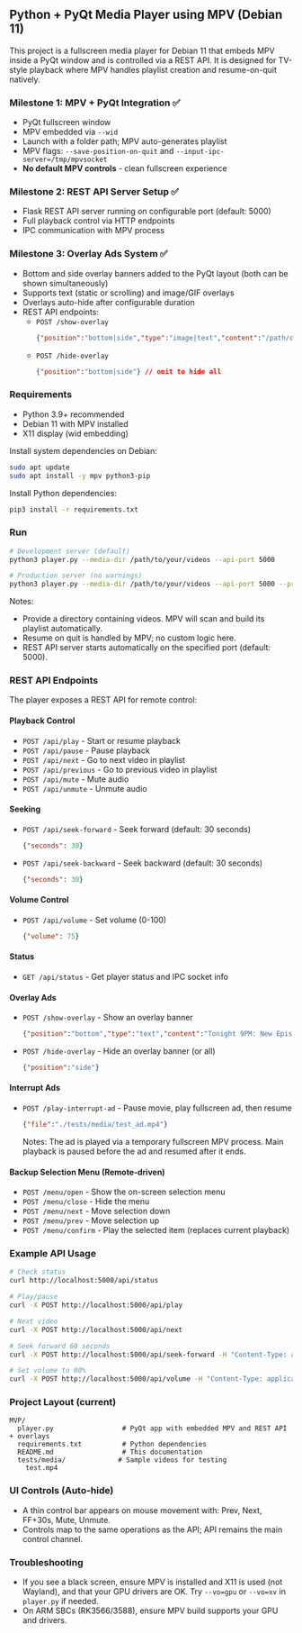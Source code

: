 ## Python + PyQt Media Player using MPV (Debian 11)

This project is a fullscreen media player for Debian 11 that embeds MPV inside a PyQt window and is controlled via a REST API. It is designed for TV-style playback where MPV handles playlist creation and resume-on-quit natively.

### Milestone 1: MPV + PyQt Integration ✅
- PyQt fullscreen window
- MPV embedded via `--wid`
- Launch with a folder path; MPV auto-generates playlist
- MPV flags: `--save-position-on-quit` and `--input-ipc-server=/tmp/mpvsocket`
- **No default MPV controls** - clean fullscreen experience

### Milestone 2: REST API Server Setup ✅
- Flask REST API server running on configurable port (default: 5000)
- Full playback control via HTTP endpoints
- IPC communication with MPV process

### Milestone 3: Overlay Ads System ✅
- Bottom and side overlay banners added to the PyQt layout (both can be shown simultaneously)
- Supports text (static or scrolling) and image/GIF overlays
- Overlays auto-hide after configurable duration
- REST API endpoints:
  - `POST /show-overlay`
    ```json
    {"position":"bottom|side","type":"image|text","content":"/path/or/text","duration":10,"scroll":false}
    ```
  - `POST /hide-overlay`
    ```json
    {"position":"bottom|side"} // omit to hide all
    ```

### Requirements
- Python 3.9+ recommended
- Debian 11 with MPV installed
- X11 display (wid embedding)

Install system dependencies on Debian:
```bash
sudo apt update
sudo apt install -y mpv python3-pip
```

Install Python dependencies:
```bash
pip3 install -r requirements.txt
```

### Run
```bash
# Development server (default)
python3 player.py --media-dir /path/to/your/videos --api-port 5000

# Production server (no warnings)
python3 player.py --media-dir /path/to/your/videos --api-port 5000 --production-server
```

Notes:
- Provide a directory containing videos. MPV will scan and build its playlist automatically.
- Resume on quit is handled by MPV; no custom logic here.
- REST API server starts automatically on the specified port (default: 5000).

### REST API Endpoints

The player exposes a REST API for remote control:

#### Playback Control
- `POST /api/play` - Start or resume playback
- `POST /api/pause` - Pause playback  
- `POST /api/next` - Go to next video in playlist
- `POST /api/previous` - Go to previous video in playlist
- `POST /api/mute` - Mute audio
- `POST /api/unmute` - Unmute audio

#### Seeking
- `POST /api/seek-forward` - Seek forward (default: 30 seconds)
  ```json
  {"seconds": 30}
  ```
- `POST /api/seek-backward` - Seek backward (default: 30 seconds)
  ```json
  {"seconds": 30}
  ```

#### Volume Control
- `POST /api/volume` - Set volume (0-100)
  ```json
  {"volume": 75}
  ```

#### Status
- `GET /api/status` - Get player status and IPC socket info

#### Overlay Ads
- `POST /show-overlay` - Show an overlay banner
  ```json
  {"position":"bottom","type":"text","content":"Tonight 9PM: New Episode!","duration":15,"scroll":true}
  ```
- `POST /hide-overlay` - Hide an overlay banner (or all)
  ```json
  {"position":"side"}
  ```

#### Interrupt Ads
- `POST /play-interrupt-ad` - Pause movie, play fullscreen ad, then resume
  ```json
  {"file":"./tests/media/test_ad.mp4"}
  ```
  Notes: The ad is played via a temporary fullscreen MPV process. Main playback is paused before the ad and resumed after it ends.

#### Backup Selection Menu (Remote-driven)
- `POST /menu/open` - Show the on-screen selection menu
- `POST /menu/close` - Hide the menu
- `POST /menu/next` - Move selection down
- `POST /menu/prev` - Move selection up
- `POST /menu/confirm` - Play the selected item (replaces current playback)

### Example API Usage
```bash
# Check status
curl http://localhost:5000/api/status

# Play/pause
curl -X POST http://localhost:5000/api/play

# Next video
curl -X POST http://localhost:5000/api/next

# Seek forward 60 seconds
curl -X POST http://localhost:5000/api/seek-forward -H "Content-Type: application/json" -d '{"seconds": 60}'

# Set volume to 80%
curl -X POST http://localhost:5000/api/volume -H "Content-Type: application/json" -d '{"volume": 80}'
```

### Project Layout (current)
```
MVP/
  player.py                 # PyQt app with embedded MPV and REST API + overlays
  requirements.txt          # Python dependencies
  README.md                 # This documentation
  tests/media/             # Sample videos for testing
    test.mp4
```

### UI Controls (Auto-hide)
- A thin control bar appears on mouse movement with: Prev, Next, FF+30s, Mute, Unmute.
- Controls map to the same operations as the API; API remains the main control channel.

### Troubleshooting
- If you see a black screen, ensure MPV is installed and X11 is used (not Wayland), and that your GPU drivers are OK. Try `--vo=gpu` or `--vo=xv` in `player.py` if needed.
- On ARM SBCs (RK3566/3588), ensure MPV build supports your GPU and drivers.


